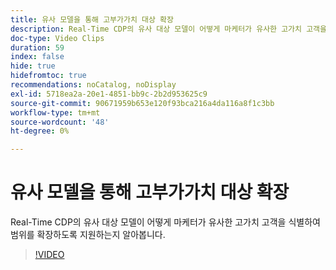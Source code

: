 ```yaml
---
title: 유사 모델을 통해 고부가가치 대상 확장
description: Real-Time CDP의 유사 대상 모델이 어떻게 마케터가 유사한 고가치 고객을 식별하여 범위를 확장하도록 지원하는지 알아봅니다.
doc-type: Video Clips
duration: 59
index: false
hide: true
hidefromtoc: true
recommendations: noCatalog, noDisplay
exl-id: 5718ea2a-20e1-4851-bb9c-2b2d953625c9
source-git-commit: 90671959b653e120f93bca216a4da116a8f1c3bb
workflow-type: tm+mt
source-wordcount: '48'
ht-degree: 0%

---
```


# 유사 모델을 통해 고부가가치 대상 확장

Real-Time CDP의 유사 대상 모델이 어떻게 마케터가 유사한 고가치 고객을 식별하여 범위를 확장하도록 지원하는지 알아봅니다.

<!-- 82_OS512_3442427_58_expanding-highvalue-audiences-with-lookalike-models -->
>[!VIDEO](https://video.tv.adobe.com/v/3459930/?learn=on&enablevpops=true&captions=kor)
